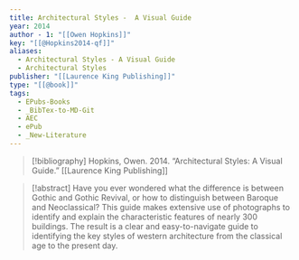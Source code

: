 ```yaml
---
title: Architectural Styles -  A Visual Guide
year: 2014
author - 1: "[[Owen Hopkins]]"
key: "[[@Hopkins2014-qf]]"
aliases:
  - Architectural Styles - A Visual Guide
  - Architectural Styles
publisher: "[[Laurence King Publishing]]"
type: "[[@book]]"
tags:
  - EPubs-Books
  - _BibTex-to-MD-Git
  - AEC
  - ePub
  - _New-Literature
---
```


> [!bibliography]
> Hopkins, Owen. 2014. “Architectural Styles: A Visual Guide.” [[Laurence King Publishing]]

> [!abstract]
> Have you ever wondered what the difference is between Gothic and Gothic Revival, or how to distinguish between Baroque and Neoclassical? This guide makes extensive use of photographs to identify and explain the characteristic features of nearly 300 buildings. The result is a clear and easy-to-navigate guide to identifying the key styles of western architecture from the classical age to the present day.
